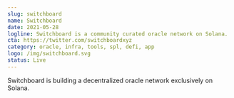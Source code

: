 ```yaml
---
slug: switchboard
name: Switchboard
date: 2021-05-28
logline: Switchboard is a community curated oracle network on Solana.
cta: https://twitter.com/switchboardxyz
category: oracle, infra, tools, spl, defi, app
logo: /img/switchboard.svg
status: Live
---
```


Switchboard is building a decentralized oracle network exclusively on Solana.
